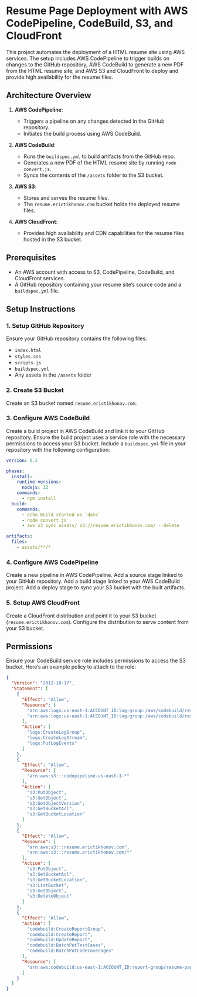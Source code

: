 # Resume Page Deployment with AWS CodePipeline, CodeBuild, S3, and CloudFront

This project automates the deployment of a HTML resume site using AWS services. The setup includes AWS CodePipeline to trigger builds on changes to the GitHub repository, AWS CodeBuild to generate a new PDF from the HTML resume site, and AWS S3 and CloudFront to deploy and provide high availability for the resume files.

## Architecture Overview

1. **AWS CodePipeline**:
   - Triggers a pipeline on any changes detected in the GitHub repository.
   - Initiates the build process using AWS CodeBuild.

2. **AWS CodeBuild**:
   - Runs the `buildspec.yml` to build artifacts from the GitHub repo.
   - Generates a new PDF of the HTML resume site by running `node convert.js`.
   - Syncs the contents of the `/assets` folder to the S3 bucket.

3. **AWS S3**:
   - Stores and serves the resume files.
   - The `resume.erictikhonov.com` bucket holds the deployed resume files.

4. **AWS CloudFront**:
   - Provides high availability and CDN capabilities for the resume files hosted in the S3 bucket.

## Prerequisites

- An AWS account with access to S3, CodePipeline, CodeBuild, and CloudFront services.
- A GitHub repository containing your resume site’s source code and a `buildspec.yml` file.

## Setup Instructions

### 1. Setup GitHub Repository
Ensure your GitHub repository contains the following files:
  - `index.html`
  - `styles.css`
  - `scripts.js`
  - `buildspec.yml`
  - Any assets in the `/assets` folder

### 2. Create S3 Bucket
Create an S3 bucket named `resume.erictikhonov.com`.

### 3. Configure AWS CodeBuild
Create a build project in AWS CodeBuild and link it to your GitHub repository.
Ensure the build project uses a service role with the necessary permissions to access your S3 bucket.
Include a `buildspec.yml` file in your repository with the following configuration:

```yaml
version: 0.2

phases:
  install:
    runtime-versions:
      nodejs: 12
    commands:
      - npm install
  build:
    commands:
      - echo Build started on `date`
      - node convert.js
      - aws s3 sync assets/ s3://resume.erictikhonov.com/ --delete

artifacts:
  files:
    - assets/**/*
```

### 4. Configure AWS CodePipeline
Create a new pipeline in AWS CodePipeline.
Add a source stage linked to your GitHub repository.
Add a build stage linked to your AWS CodeBuild project.
Add a deploy stage to sync your S3 bucket with the built artifacts.

### 5. Setup AWS CloudFront
Create a CloudFront distribution and point it to your S3 bucket (`resume.erictikhonov.com`).
Configure the distribution to serve content from your S3 bucket.

## Permissions
Ensure your CodeBuild service role includes permissions to access the S3 bucket. Here’s an example policy to attach to the role:

```json
{
  "Version": "2012-10-17",
  "Statement": [
    {
      "Effect": "Allow",
      "Resource": [
        "arn:aws:logs:us-east-1:ACCOUNT_ID:log-group:/aws/codebuild/resume-page-build",
        "arn:aws:logs:us-east-1:ACCOUNT_ID:log-group:/aws/codebuild/resume-page-build:*"
      ],
      "Action": [
        "logs:CreateLogGroup",
        "logs:CreateLogStream",
        "logs:PutLogEvents"
      ]
    },
    {
      "Effect": "Allow",
      "Resource": [
        "arn:aws:s3:::codepipeline-us-east-1-*"
      ],
      "Action": [
        "s3:PutObject",
        "s3:GetObject",
        "s3:GetObjectVersion",
        "s3:GetBucketAcl",
        "s3:GetBucketLocation"
      ]
    },
    {
      "Effect": "Allow",
      "Resource": [
        "arn:aws:s3:::resume.erictikhonov.com",
        "arn:aws:s3:::resume.erictikhonov.com/*"
      ],
      "Action": [
        "s3:PutObject",
        "s3:GetBucketAcl",
        "s3:GetBucketLocation",
        "s3:ListBucket",
        "s3:GetObject",
        "s3:DeleteObject"
      ]
    },
    {
      "Effect": "Allow",
      "Action": [
        "codebuild:CreateReportGroup",
        "codebuild:CreateReport",
        "codebuild:UpdateReport",
        "codebuild:BatchPutTestCases",
        "codebuild:BatchPutCodeCoverages"
      ],
      "Resource": [
        "arn:aws:codebuild:us-east-1:ACCOUNT_ID:report-group/resume-page-build-*"
      ]
    }
  ]
}
```
